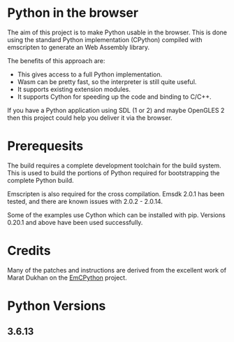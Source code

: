 # Python in the browser

The aim of this project is to make Python usable in the browser. This is done
using the standard Python implementation (CPython) compiled with emscripten to
generate an Web Assembly library.

The benefits of this approach are:

 * This gives access to a full Python implementation.
 * Wasm can be pretty fast, so the interpreter is still quite useful.
 * It supports existing extension modules.
 * It supports Cython for speeding up the code and binding to C/C++.

If you have a Python application using SDL (1 or 2) and maybe OpenGLES 2 then
this project could help you deliver it via the browser.

# Prerequesits

The build requires a complete development toolchain for the build system. This
is used to build the portions of Python required for bootstrapping the complete
Python build.

Emscripten is also required for the cross compilation. Emsdk 2.0.1 has been
tested, and there are known issues with 2.0.2 - 2.0.14.

Some of the examples use Cython which can be installed with pip. Versions
0.20.1 and above have been used successfully.

# Credits

Many of the patches and instructions are derived from the excellent work of
Marat Dukhan on the [EmCPython](https://github.com/PeachPy/EmCPython) project.

# Python Versions

## 3.6.13
